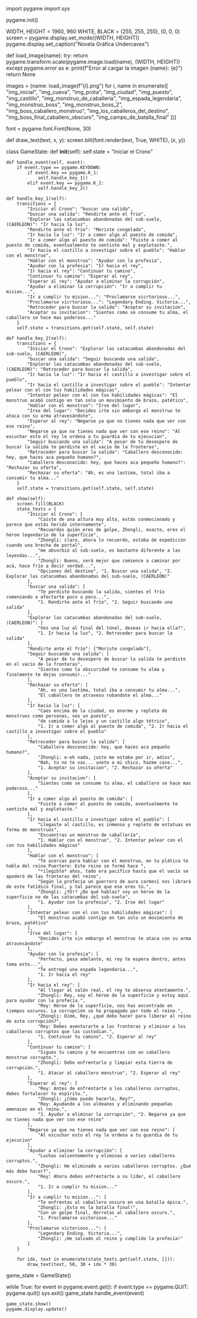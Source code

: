 import pygame
import sys

pygame.init()

WIDTH, HEIGHT = 1960, 960
WHITE, BLACK = (255, 255, 255), (0, 0, 0)
screen = pygame.display.set_mode((WIDTH, HEIGHT))
pygame.display.set_caption("Novela Gráfica Undercaves")

def load_image(name):
    try:
        return pygame.transform.scale(pygame.image.load(name), (WIDTH, HEIGHT))
    except pygame.error as e:
        print(f"Error al cargar la imagen {name}: {e}")
        return None

images = {name: load_image(f"{i}.png") for i, name in enumerate([
    "img_inicial", "img_cueva", "img_prota", "img_ciudad", "img_puesto",
    "img_castillo", "img_monstruo_de_caballeria", "img_espada_legendaria",
    "img_monstruo_boss", "img_monstruo_boss_2", "img_boss_caballero_monstruo",
    "img_los_caballeros_del_destino", "img_boss_final_caballero_obscuro",
    "img_campo_de_batalla_final"
])}

font = pygame.font.Font(None, 30)

def draw_text(text, x, y):
    screen.blit(font.render(text, True, WHITE), (x, y))

class GameState:
    def __init__(self):
        self.state = "Iniciar el Crono"
    
    def handle_event(self, event):
        if event.type == pygame.KEYDOWN:
            if event.key == pygame.K_1:
                self.handle_key_1()
            elif event.key == pygame.K_2:
                self.handle_key_2()

    def handle_key_1(self):
        transitions = {
            "Iniciar el Crono": "buscar una salida",
            "buscar una salida": "Rendirte ante el frio",
            "Explorar las catacumbas abandonadas del sub-suelo, (CAERLEON)": "Ir hacia la luz",
            "Rendirte ante el frio": "Moriste congelado",
            "Ir hacia la luz": "Ir a comer algo al puesto de comida",
            "Ir a comer algo al puesto de comida": "Fuiste a comer al puesto de comida, eventualmente te sentiste mal y explotaste.",
            "Ir hacia el castillo a investigar sobre el pueblo": "Hablar con el monstruo",
            "Hablar con el monstruo": "Ayudar con la profesia",
            "Ayudar con la profesia": "Ir hacia el rey",
            "Ir hacia el rey": "Continuar tu camino",
            "Continuar tu camino": "Esperar al rey",
            "Esperar al rey": "Ayudar a eliminar la corrupción",
            "Ayudar a eliminar la corrupción": "Ir a cumplir tu mision...",
            "Ir a cumplir tu mision...": "Proclamarse vicrtorioso...",
            "Proclamarse vicrtorioso...": "Legendary Ending. Victoria...",
            "Retroceder para buscar la salida": "Aceptar su invitacion",
            "Aceptar su invitacion": "Sientes como se consume tu alma, el caballero se hace mas poderoso..."
        }
        self.state = transitions.get(self.state, self.state)

    def handle_key_2(self):
        transitions = {
            "Iniciar el Crono": "Explorar las catacumbas abandonadas del sub-suelo, (CAERLEON)",
            "buscar una salida": "Seguir buscando una salida",
            "Explorar las catacumbas abandonadas del sub-suelo, (CAERLEON)": "Retroceder para buscar la salida",
            "Ir hacia la luz": "Ir hacia el castillo a investigar sobre el pueblo",
            "Ir hacia el castillo a investigar sobre el pueblo": "Intentar pelear con el con tus habilidades mágicas",
            "Intentar pelear con el con tus habilidades mágicas": "El monstruo acabó contigo en tan solo un movimiento de brazo, patético",
            "Hablar con el monstruo": "Irse del lugar",
            "Irse del lugar": "Decides irte sin embargo el monstruo te ataca con su arma atravesándote",
            "Esperar al rey": "Negarse ya que no tienes nada que ver con ese reino",
            "Negarse ya que no tienes nada que ver con ese reino": "Al escuchar esto el rey le ordena a tu guardia de tu ejecucion",
            "Seguir buscando una salida": "A pesar de tu desespere de buscar la salida te perdiste en el vacio de la fronteras",
            "Retroceder para buscar la salida": "Caballero desconocido: hey, que haces aca pequeño humano?",
            "Caballero desconocido: hey, que haces aca pequeño humano?": "Rechazar su oferta",
            "Rechazar su oferta": "Ah, es una lastima, total iba a consumir tu alma..."
        }
        self.state = transitions.get(self.state, self.state)

    def show(self):
        screen.fill(BLACK)
        state_texts = {
            "Iniciar el Crono": [
                "Caíste de una altura muy alta, estás conmocionado y parece que estás herido internamente",
                "Recuerdas quién eres de golpe, Zhongli, exacto, eres el héroe legendario de la superficie",
                "Zhongli: claro, ahora lo recuerdo, estaba de expedición cuando una brecha de portal",
                "me absorbió al sub-suelo, es bastante diferente a las leyendas...",
                "Zhongli: Bueno, será mejor que comience a caminar por acá, hace frío a decir verdad...",
                "Opciones del destino", "1. Buscar una salida", "2. Explorar las catacumbas abandonadas del sub-suelo, (CAERLEON)"
            ],
            "buscar una salida": [
                "Te perdiste buscando la salida, sientes el frío comenzando a afectarte poco a poco...",
                "1. Rendirte ante el frío", "2. Seguir buscando una salida"
            ],
            "Explorar las catacumbas abandonadas del sub-suelo, (CAERLEON)": [
                "Ves una luz al final del túnel, deseas ir hacia ella?",
                "1. Ir hacia la luz", "2. Retroceder para buscar la salida"
            ],
            "Rendirte ante el frío": ["Moriste congelado"],
            "Seguir buscando una salida": [
                "A pesar de tu desespere de buscar la salida te perdiste en el vacio de la fronteras",
                "Sientes como la obscuridad te consume tu alma y finalmente te dejas consumir..."
            ],
            "Rechazar su oferta": [
                "Ah, es una lastima, total iba a consumir tu alma...",
                "El caballero te atraveso robandote el alma..."
            ],
            "Ir hacia la luz": [
                "Caes encima de la ciudad, es enorme y repleta de monstruos como personas, ves un puesto",
                "de comida a lo lejos y un castillo algo tétrico",
                "1. Ir a comer algo al puesto de comida", "2. Ir hacia el castillo a investigar sobre el pueblo"
            ],
            "Retroceder para buscar la salida": [
                "Caballero desconocido: hey, que haces aca pequeño humano?",
                "Zhongli: e-eh nada, justo me estaba por ir, adios",
                "Nah, tu no te vas... unete a mi chico, hazme caso...",
                "1. Aceptar su invitacion", "2. Rechazar su oferta"
            ],
            "Aceptar su invitacion": [
                "Sientes como se consume tu alma, el caballero se hace mas poderoso..."
            ],
            "Ir a comer algo al puesto de comida": [
                "Fuiste a comer al puesto de comida, eventualmente te sentiste mal y explotaste."
            ],
            "Ir hacia el castillo a investigar sobre el pueblo": [
                "Llegaste al castillo, es inmenso y repleto de estatuas en forma de monstruos",
                "Encuentras un monstruo de caballería",
                "1. Hablar con el monstruo", "2. Intentar pelear con el con tus habilidades mágicas"
            ],
            "Hablar con el monstruo": [
                "Te acercas para hablar con el monstruo, en tu plática te habla del reino Puertero: Este reino se formó hace ",
                "*ilegible* años, todo era pacífico hasta que el vacío se apoderó de las fronteras del reino",
                "Según la profecía un guerrero de aura carmesí nos librará de este fatídico final, y tal parece que ese eres tú.",
                "Zhongli: ¿YO!? ¿De qué hablas? soy un héroe de la superficie no de las catacumbas del sub-suelo",
                "1. Ayudar con la profesia", "2. Irse del lugar"
            ],
            "Intentar pelear con el con tus habilidades mágicas": [
                "El monstruo acabó contigo en tan solo un movimiento de brazo, patético"
            ],
            "Irse del lugar": [
                "Decides irte sin embargo el monstruo te ataca con su arma atravesándote"
            ],
            "Ayudar con la profesia": [
                "Perfecto, pasa adelante, mi rey te espera dentro, antes toma esto...",
                "Te entregó una espada legendaria...",
                "1. Ir hacia el rey"
            ],
            "Ir hacia el rey": [
                "Al llegar al salón real, el rey te observa atentamente.",
                "Zhongli: Rey, soy el héroe de la superficie y estoy aquí para ayudar con la profecía.",
                "Rey: Héroe de la superficie, nos has encontrado en tiempos oscuros. La corrupción se ha propagado por todo el reino.",
                "Zhongli: Dime, Rey, ¿qué debo hacer para liberar al reino de esta corrupción?",
                "Rey: Debes aventurarte a las fronteras y eliminar a los caballeros corruptos que las custodian.",
                "1. Continuar tu camino", "2. Esperar al rey"
            ],
            "Continuar tu camino": [
                "Sigues tu camino y te encuentras con un caballero monstruo corrupto.",
                "Zhongli: Debo enfrentarlo y limpiar esta tierra de corrupción.",
                "1. Atacar al caballero monstruo", "2. Esperar al rey"
            ],
            "Esperar al rey": [
                "Rey: Antes de enfrentarte a los caballeros corruptos, debes fortalecer tu espíritu.",
                "Zhongli: ¿Cómo puedo hacerlo, Rey?",
                "Rey: Ayudando a los aldeanos y eliminando pequeñas amenazas en el reino.",
                "1. Ayudar a eliminar la corrupción", "2. Negarse ya que no tienes nada que ver con ese reino"
            ],
            "Negarse ya que no tienes nada que ver con ese reino": [
                "Al escuchar esto el rey le ordena a tu guardia de tu ejecucion"
            ],
            "Ayudar a eliminar la corrupción": [
                "Luchas valientemente y eliminas a varios caballeros corruptos.",
                "Zhongli: He eliminado a varios caballeros corruptos. ¿Qué más debo hacer?",
                "Rey: Ahora debes enfrentarte a su líder, el caballero oscuro.",
                "1. Ir a cumplir tu mision..."
            ],
            "Ir a cumplir tu mision...": [
                "Te enfrentas al caballero oscuro en una batalla épica.",
                "Zhongli: ¡Esta es la batalla final!",
                "Con un golpe final, derrotas al caballero oscuro.",
                "1. Proclamarse victorioso..."
            ],
            "Proclamarse victorioso...": [
                "Legendary Ending. Victoria...",
                "Zhongli: ¡He salvado al reino y cumplido la profecía!"
            ]
        }

        for idx, text in enumerate(state_texts.get(self.state, [])):
            draw_text(text, 50, 30 + idx * 30)

game_state = GameState()

while True:
    for event in pygame.event.get():
        if event.type == pygame.QUIT:
            pygame.quit()
            sys.exit()
        game_state.handle_event(event)
    
    game_state.show()
    pygame.display.update()
